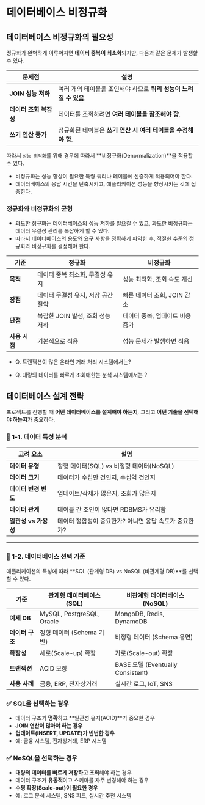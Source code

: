 # 데이터베이스 비정규화

## 데이터베이스 비정규화의 필요성

정규화가 완벽하게 이루어지면 **데이터 중복이 최소화**되지만, 다음과 같은 문제가 발생할 수 있다.

| 문제점                 | 설명                                                               |
| ---------------------- | ------------------------------------------------------------------ |
| **JOIN 성능 저하**     | 여러 개의 테이블을 조인해야 하므로 **쿼리 성능이 느려질 수 있음**. |
| **데이터 조회 복잡성** | 데이터를 조회하려면 **여러 테이블을 참조해야 함**.                 |
| **쓰기 연산 증가**     | 정규화된 테이블은 **쓰기 연산 시 여러 테이블을 수정해야 함**.      |

따라서 `성능 최적화`를 위해 경우에 따라서 **비정규화(Denormalization)**을 적용할 수 있다.

- 비정규화는 성능 향상이 필요한 특줭 쿼리나 테이블에 신중하게 적용되어야 한다.
- 데이터베이스의 응답 시간을 단축시키고, 애플리케이션 성능을 향상시키는 것에 집중한다.

### 정규화와 비정규화의 균형

- 과도한 정규화는 데이터베이스의 성능 저하를 일으킬 수 있고, 과도한 비정규화는 데이터 무결성 관리를 복잡하게 할 수 있다.
- 따라서 데이터베이스의 용도와 요구 사항을 정확하게 파악한 후, 적절한 수준의 정규화와 비정규화를 결정해야 한다.

| 기준          | 정규화                             | 비정규화                        |
| ------------- | ---------------------------------- | ------------------------------- |
| **목적**      | 데이터 중복 최소화, 무결성 유지    | 성능 최적화, 조회 속도 개선     |
| **장점**      | 데이터 무결성 유지, 저장 공간 절약 | 빠른 데이터 조회, JOIN 감소     |
| **단점**      | 복잡한 JOIN 발생, 조회 성능 저하   | 데이터 중복, 업데이트 비용 증가 |
| **사용 시점** | 기본적으로 적용                    | 성능 문제가 발생하면 적용       |

- Q. 트랜잭션이 많은 온라인 거래 처리 시스템에서는?

- Q. 대량의 데이터를 빠르게 조회애햔는 분석 시스템에서는 ?

## 데이터베이스 설계 전략

프로젝트를 진행할 때 **어떤 데이터베이스를 설계해야 하는지**, 그리고 **어떤 기술을 선택해야 하는지**가 중요하다.

### **📌 1-1. 데이터 특성 분석**

| 고려 요소            | 설명                                                   |
| -------------------- | ------------------------------------------------------ |
| **데이터 유형**      | 정형 데이터(SQL) vs 비정형 데이터(NoSQL)               |
| **데이터 크기**      | 데이터가 수십만 건인지, 수십억 건인지                  |
| **데이터 변경 빈도** | 업데이트/삭제가 많은지, 조회가 많은지                  |
| **데이터 관계**      | 테이블 간 조인이 많다면 RDBMS가 유리함                 |
| **일관성 vs 가용성** | 데이터 정합성이 중요한가? 아니면 응답 속도가 중요한가? |

---

### **📌 1-2. 데이터베이스 선택 기준**

애플리케이션의 특성에 따라 **SQL (관계형 DB) vs NoSQL (비관계형 DB)**를 선택할 수 있다.

| 기준            | 관계형 데이터베이스 (SQL) | 비관계형 데이터베이스 (NoSQL)     |
| --------------- | ------------------------- | --------------------------------- |
| **예제 DB**     | MySQL, PostgreSQL, Oracle | MongoDB, Redis, DynamoDB          |
| **데이터 구조** | 정형 데이터 (Schema 기반) | 비정형 데이터 (Schema 유연)       |
| **확장성**      | 세로(Scale-up) 확장       | 가로(Scale-out) 확장              |
| **트랜잭션**    | ACID 보장                 | BASE 모델 (Eventually Consistent) |
| **사용 사례**   | 금융, ERP, 전자상거래     | 실시간 로그, IoT, SNS             |

### **✅ SQL을 선택하는 경우**

- 데이터 구조가 **명확**하고 **일관성 유지(ACID)**가 중요한 경우
- **JOIN 연산이 많아야 하는 경우**
- **업데이트(INSERT, UPDATE)가 빈번한 경우**
- 예: 금융 시스템, 전자상거래, ERP 시스템

### **✅ NoSQL을 선택하는 경우**

- **대량의 데이터를 빠르게 저장하고 조회**해야 하는 경우
- 데이터 구조가 **유동적**이고 스키마를 자주 변경해야 하는 경우
- **수평 확장(Scale-out)이 필요한 경우**
- 예: 로그 분석 시스템, SNS 피드, 실시간 추천 시스템
